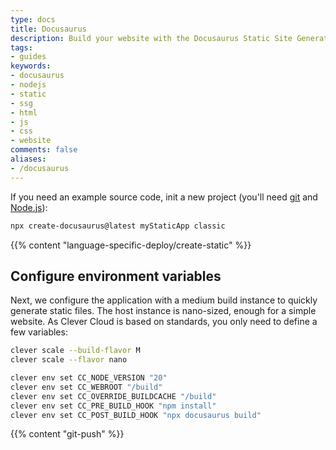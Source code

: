 ```yaml
---
type: docs
title: Docusaurus
description: Build your website with the Docusaurus Static Site Generator (SSG) and host it on Clever Cloud. No dedicated runner needed.
tags:
- guides
keywords:
- docusaurus
- nodejs
- static
- ssg
- html
- js
- css
- website
comments: false
aliases:
- /docusaurus
---
```

If you need an example source code, init a new project (you'll need [git](https://git-scm.com/book/en/v2/Getting-Started-Installing-Git) and [Node.js](https://nodejs.org/en/learn/getting-started/how-to-install-nodejs)):
```bash
npx create-docusaurus@latest myStaticApp classic
```

{{% content "language-specific-deploy/create-static" %}}

## Configure environment variables
Next, we configure the application with a medium build instance to quickly generate static files. The host instance is nano-sized, enough for a simple website. As Clever Cloud is based on standards, you only need to define a few variables:
```bash
clever scale --build-flavor M
clever scale --flavor nano

clever env set CC_NODE_VERSION "20"
clever env set CC_WEBROOT "/build"
clever env set CC_OVERRIDE_BUILDCACHE "/build"
clever env set CC_PRE_BUILD_HOOK "npm install"
clever env set CC_POST_BUILD_HOOK "npx docusaurus build"
```

{{% content "git-push" %}}